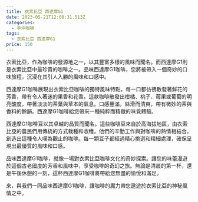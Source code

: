 ```yaml
---
title: 衣索比亞 西達摩G1
date: 2023-05-21T12:08:31.513Z
categories:
  - 手沖咖啡
tags:
  - 衣索比亞 西達摩G1
price: 150
---
```

衣索比亞，作為咖啡的發源地之一，以其豐富多樣的風味而聞名。而西達摩G1則是衣索比亞中最珍貴的咖啡之一。品味西達摩G1咖啡，您將被帶入一個奇妙的口味旅程，沉浸在其引人入勝的風味和口感中。

西達摩G1咖啡展現出衣索比亞咖啡的獨特風味特點。每一口都彷彿散發著鮮花的芳香，帶有令人著迷的果香和花香。這款咖啡散發出柑橘、桃子、莓果或葡萄的明亮酸度，帶著淡淡的茶葉與草本的氣息。口感豐滿，絲滑而清爽，帶有微妙的茶與香料的餘韻。西達摩G1咖啡給您帶來一種純粹而精緻的味覺體驗。

西達摩G1咖啡豆以其卓越的品質而聞名。這些咖啡豆來自於高海拔地區，由衣索比亞的農民們用傳統的方式栽種和收穫。他們的辛勤工作與對咖啡的熱情相結合，創造出這種令人嘆為觀止的咖啡。每一顆豆子都經過精心挑選和精細處理，確保呈現出最優質的風味和口感。

品味西達摩G1咖啡，就像一場對衣索比亞咖啡文化的奇妙探索。讓您的味蕾漫遊於這個古老國度的芳香和風味中，享受咖啡的奇幻之旅。無論是清晨的第一杯，還是午後休憩的一刻，這杯西達摩G1咖啡將帶給您無盡的愉悅和滿足。

來，與我們一同品味西達摩G1咖啡，讓咖啡的魔力帶您遨遊於衣索比亞的神秘風情之中。